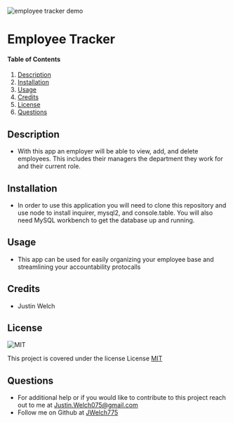 ![employee tracker demo](https://user-images.githubusercontent.com/73437887/115650794-907e1e80-a2ef-11eb-917e-80f7f034cafc.gif)
# Employee Tracker
  
#### Table of Contents
1. [Description](#description)
2. [Installation](#installation)
3. [Usage](#usage)
4. [Credits](#credits)
5. [License](#license)
6. [Questions](#questions)
## Description
* With this app an employer will be able to view, add, and delete employees. This includes their managers the department they work for and their current role.
## Installation 
* In order to use this application you will need to clone this repository and use node to install inquirer, mysql2, and console.table. You will also need MySQL workbench to get the database up and running.
## Usage 
* This app can be used for easily organizing your employee base and streamlining your accountability protocalls
## Credits
* Justin Welch

## License
    
![MIT](https://img.shields.io/badge/license-MIT-blue.svg)

This project is covered under the license License [MIT](https://opensource.org/licenses/MIT)
    

## Questions
* For additional help or if you would like to contribute to this project reach out to me at Justin.Welch075@gmail.com
* Follow me on Github at [JWelch775](http://github.com/JWelch775)

